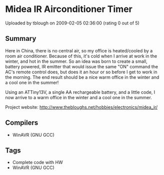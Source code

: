 # Midea IR Airconditioner Timer

Uploaded by tblough on 2009-02-05 02:36:00 (rating 0 out of 5)

## Summary

Here in China, there is no central air, so my office is heated/cooled by a room air conditioner. Because of this, it's cold when I arrive at work in the winter, and hot in the summer. So an idea was born to create a small, battery powered, IR emitter that would issue the same "ON" command the AC's remote control does, but does it an hour or so before I get to work in the morning. The end result should be a nice warm office in the winter and a cool one in the summer!


Using an ATTiny13V, a single AA rechargeable battery, and a little code, I now arrive to a warm office in the winter and a cool one in the summer.


Project website: <http://www.thebloughs.net/hobbies/electronics/midea_ir/>

## Compilers

- WinAVR (GNU GCC)

## Tags

- Complete code with HW
- WinAVR (GNU GCC)
